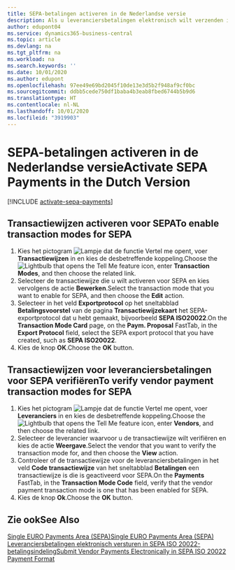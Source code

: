```yaml
---
title: SEPA-betalingen activeren in de Nederlandse versie
description: Als u leveranciersbetalingen elektronisch wilt verzenden in de betalingsindeling SEPA (Single Euro Payments Area) ISO 20022, moet u eerst de vereiste instellingen aanbrengen voor het activeren van SEPA-betalingen.
author: edupont04
ms.service: dynamics365-business-central
ms.topic: article
ms.devlang: na
ms.tgt_pltfrm: na
ms.workload: na
ms.search.keywords: ''
ms.date: 10/01/2020
ms.author: edupont
ms.openlocfilehash: 97ee49e69bd2045f10de13e3d5b2f948af9cf0bc
ms.sourcegitcommit: ddbb5cede750df1baba4b3eab8fbed6744b5b9d6
ms.translationtype: HT
ms.contentlocale: nl-NL
ms.lasthandoff: 10/01/2020
ms.locfileid: "3919903"
---
```

# <a name="activate-sepa-payments-in-the-dutch-version"></a><span data-ttu-id="bfbca-103">SEPA-betalingen activeren in de Nederlandse versie</span><span class="sxs-lookup"><span data-stu-id="bfbca-103">Activate SEPA Payments in the Dutch Version</span></span>

[!INCLUDE [activate-sepa-payments](../includes/BENL/activate-sepa-payments.md)]

## <a name="to-enable-transaction-modes-for-sepa"></a><span data-ttu-id="bfbca-104">Transactiewijzen activeren voor SEPA</span><span class="sxs-lookup"><span data-stu-id="bfbca-104">To enable transaction modes for SEPA</span></span>  

1. <span data-ttu-id="bfbca-105">Kies het pictogram ![Lampje dat de functie Vertel me opent](../../media/ui-search/search_small.png "Vertel me wat u wilt doen"), voer **Transactiewijzen** in en kies de desbetreffende koppeling.</span><span class="sxs-lookup"><span data-stu-id="bfbca-105">Choose the ![Lightbulb that opens the Tell Me feature](../../media/ui-search/search_small.png "Tell me what you want to do") icon, enter **Transaction Modes**, and then choose the related link.</span></span>  
2. <span data-ttu-id="bfbca-106">Selecteer de transactiewijze die u wilt activeren voor SEPA en kies vervolgens de actie **Bewerken**.</span><span class="sxs-lookup"><span data-stu-id="bfbca-106">Select the transaction mode that you want to enable for SEPA, and then choose the **Edit** action.</span></span>  
3. <span data-ttu-id="bfbca-107">Selecteer in het veld **Exportprotocol** op het sneltabblad **Betalingsvoorstel** van de pagina **Transactiewijzekaart** het SEPA-exportprotocol dat u hebt gemaakt, bijvoorbeeld **SEPA ISO20022**.</span><span class="sxs-lookup"><span data-stu-id="bfbca-107">On the **Transaction Mode Card** page, on the **Paym. Proposal** FastTab, in the **Export Protocol** field, select the SEPA export protocol that you have created, such as **SEPA ISO20022**.</span></span>  
4. <span data-ttu-id="bfbca-108">Kies de knop **OK**.</span><span class="sxs-lookup"><span data-stu-id="bfbca-108">Choose the **OK** button.</span></span>  

## <a name="to-verify-vendor-payment-transaction-modes-for-sepa"></a><span data-ttu-id="bfbca-109">Transactiewijzen voor leveranciersbetalingen voor SEPA verifiëren</span><span class="sxs-lookup"><span data-stu-id="bfbca-109">To verify vendor payment transaction modes for SEPA</span></span>  

1. <span data-ttu-id="bfbca-110">Kies het pictogram ![Lampje dat de functie Vertel me opent](../../media/ui-search/search_small.png "Vertel me wat u wilt doen"), voer **Leveranciers** in en kies de desbetreffende koppeling.</span><span class="sxs-lookup"><span data-stu-id="bfbca-110">Choose the ![Lightbulb that opens the Tell Me feature](../../media/ui-search/search_small.png "Tell me what you want to do") icon, enter **Vendors**, and then choose the related link.</span></span>  
2. <span data-ttu-id="bfbca-111">Selecteer de leverancier waarvoor u de transactiewijze wilt verifiëren en kies de actie **Weergave**.</span><span class="sxs-lookup"><span data-stu-id="bfbca-111">Select the vendor that you want to verify the transaction mode for, and then choose the **View** action.</span></span>  
3. <span data-ttu-id="bfbca-112">Controleer of de transactiewijze voor de leveranciersbetalingen in het veld **Code transactiewijze** van het sneltabblad **Betalingen** een transactiewijze is die is geactiveerd voor SEPA.</span><span class="sxs-lookup"><span data-stu-id="bfbca-112">On the **Payments** FastTab, in the **Transaction Mode Code** field, verify that the vendor payment transaction mode is one that has been enabled for SEPA.</span></span>  
4. <span data-ttu-id="bfbca-113">Kies de knop **Ok**.</span><span class="sxs-lookup"><span data-stu-id="bfbca-113">Choose the **OK** button.</span></span>  

## <a name="see-also"></a><span data-ttu-id="bfbca-114">Zie ook</span><span class="sxs-lookup"><span data-stu-id="bfbca-114">See Also</span></span>  

[<span data-ttu-id="bfbca-115">Single EURO Payments Area (SEPA)</span><span class="sxs-lookup"><span data-stu-id="bfbca-115">Single EURO Payments Area (SEPA)</span></span>](single-euro-payments-area-sepa-.md)  
[<span data-ttu-id="bfbca-116">Leveranciersbetalingen elektronisch versturen in SEPA ISO 20022-betalingsindeling</span><span class="sxs-lookup"><span data-stu-id="bfbca-116">Submit Vendor Payments Electronically in SEPA ISO 20022 Payment Format</span></span>](how-to-submit-vendor-payments-electronically-in-sepa-iso-20022-payment-format.md)  
